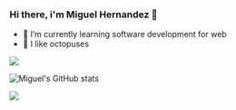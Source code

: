 ### Hi there, i'm Miguel Hernandez 👋

- 🌱 I’m currently learning software development for web
- 🐙 I like octopuses

<img src="https://cdn.dribbble.com/users/1320653/screenshots/3492217/octo_800x600.gif">

![Miguel's GitHub stats](https://github-readme-stats.vercel.app/api?username=MiguelAdrianHV&show_icons=true&theme=tokyonight)

<div>
</div>

<img src="https://github-readme-stats.vercel.app/api/top-langs/?username=MiguelAdrianHV&theme=tokyonight&layout=compact"></img>

<!--
**MiguelAdrianHV/MiguelAdrianHV** is a ✨ _special_ ✨ repository because its `README.md` (this file) appears on your GitHub profile.

Here are some ideas to get you started:

- 🔭 I’m currently working on ...
- 🌱 I’m currently learning ...
- 👯 I’m looking to collaborate on ...
- 🤔 I’m looking for help with ...
- 💬 Ask me about ...
- 📫 How to reach me: ...
- 😄 Pronouns: ...
- ⚡ Fun fact: ...
-->




